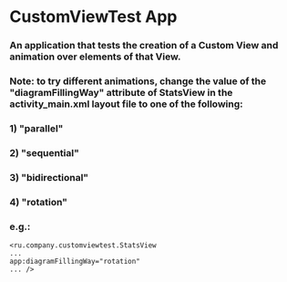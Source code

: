 # CustomViewTest App
### An application that tests the creation of a Custom View and animation over elements of that View.

### Note: to try different animations, change the value of the "diagramFillingWay" attribute of StatsView in the activity_main.xml layout file to one of the following:
### 1) "parallel"
### 2) "sequential"
### 3) "bidirectional"
### 4) "rotation"
### e.g.:
``` 
<ru.company.customviewtest.StatsView
...
app:diagramFillingWay="rotation"
... />
```